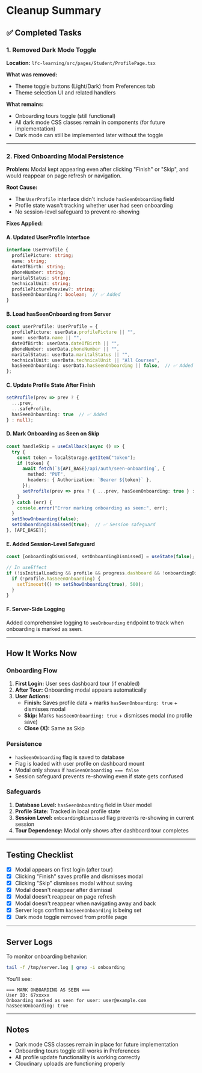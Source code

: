 # Cleanup Summary

## ✅ Completed Tasks

### 1. Removed Dark Mode Toggle
**Location:** `lfc-learning/src/pages/Student/ProfilePage.tsx`

**What was removed:**
- Theme toggle buttons (Light/Dark) from Preferences tab
- Theme selection UI and related handlers

**What remains:**
- Onboarding tours toggle (still functional)
- All dark mode CSS classes remain in components (for future implementation)
- Dark mode can still be implemented later without the toggle

---

### 2. Fixed Onboarding Modal Persistence

**Problem:** Modal kept appearing even after clicking "Finish" or "Skip", and would reappear on page refresh or navigation.

**Root Cause:** 
- The `UserProfile` interface didn't include `hasSeenOnboarding` field
- Profile state wasn't tracking whether user had seen onboarding
- No session-level safeguard to prevent re-showing

**Fixes Applied:**

#### A. Updated UserProfile Interface
```typescript
interface UserProfile {
  profilePicture: string;
  name: string;
  dateOfBirth: string;
  phoneNumber: string;
  maritalStatus: string;
  technicalUnit: string;
  profilePicturePreview?: string;
  hasSeenOnboarding?: boolean;  // ✅ Added
}
```

#### B. Load hasSeenOnboarding from Server
```typescript
const userProfile: UserProfile = {
  profilePicture: userData.profilePicture || "",
  name: userData.name || "",
  dateOfBirth: userData.dateOfBirth || "",
  phoneNumber: userData.phoneNumber || "",
  maritalStatus: userData.maritalStatus || "",
  technicalUnit: userData.technicalUnit || "All Courses",
  hasSeenOnboarding: userData.hasSeenOnboarding || false,  // ✅ Added
};
```

#### C. Update Profile State After Finish
```typescript
setProfile(prev => prev ? { 
  ...prev, 
  ...safeProfile, 
  hasSeenOnboarding: true  // ✅ Added
} : null);
```

#### D. Mark Onboarding as Seen on Skip
```typescript
const handleSkip = useCallback(async () => {
  try {
    const token = localStorage.getItem("token");
    if (token) {
      await fetch(`${API_BASE}/api/auth/seen-onboarding`, {
        method: "PUT",
        headers: { Authorization: `Bearer ${token}` },
      });
      setProfile(prev => prev ? { ...prev, hasSeenOnboarding: true } : null);
    }
  } catch (err) {
    console.error("Error marking onboarding as seen:", err);
  }
  setShowOnboarding(false);
  setOnboardingDismissed(true);  // ✅ Session safeguard
}, [API_BASE]);
```

#### E. Added Session-Level Safeguard
```typescript
const [onboardingDismissed, setOnboardingDismissed] = useState(false);

// In useEffect
if (!isInitialLoading && profile && progress.dashboard && !onboardingDismissed) {
  if (!profile.hasSeenOnboarding) {
    setTimeout(() => setShowOnboarding(true), 500);
  }
}
```

#### F. Server-Side Logging
Added comprehensive logging to `seeOnboarding` endpoint to track when onboarding is marked as seen.

---

## How It Works Now

### Onboarding Flow
1. **First Login:** User sees dashboard tour (if enabled)
2. **After Tour:** Onboarding modal appears automatically
3. **User Actions:**
   - **Finish:** Saves profile data + marks `hasSeenOnboarding: true` + dismisses modal
   - **Skip:** Marks `hasSeenOnboarding: true` + dismisses modal (no profile save)
   - **Close (X):** Same as Skip

### Persistence
- `hasSeenOnboarding` flag is saved to database
- Flag is loaded with user profile on dashboard mount
- Modal only shows if `hasSeenOnboarding === false`
- Session safeguard prevents re-showing even if state gets confused

### Safeguards
1. **Database Level:** `hasSeenOnboarding` field in User model
2. **Profile State:** Tracked in local profile state
3. **Session Level:** `onboardingDismissed` flag prevents re-showing in current session
4. **Tour Dependency:** Modal only shows after dashboard tour completes

---

## Testing Checklist

- [x] Modal appears on first login (after tour)
- [x] Clicking "Finish" saves profile and dismisses modal
- [x] Clicking "Skip" dismisses modal without saving
- [x] Modal doesn't reappear after dismissal
- [x] Modal doesn't reappear on page refresh
- [x] Modal doesn't reappear when navigating away and back
- [x] Server logs confirm `hasSeenOnboarding` is being set
- [x] Dark mode toggle removed from profile page

---

## Server Logs

To monitor onboarding behavior:
```bash
tail -f /tmp/server.log | grep -i onboarding
```

You'll see:
```
=== MARK ONBOARDING AS SEEN ===
User ID: 67xxxxx
Onboarding marked as seen for user: user@example.com
hasSeenOnboarding: true
```

---

## Notes

- Dark mode CSS classes remain in place for future implementation
- Onboarding tours toggle still works in Preferences
- All profile update functionality is working correctly
- Cloudinary uploads are functioning properly
